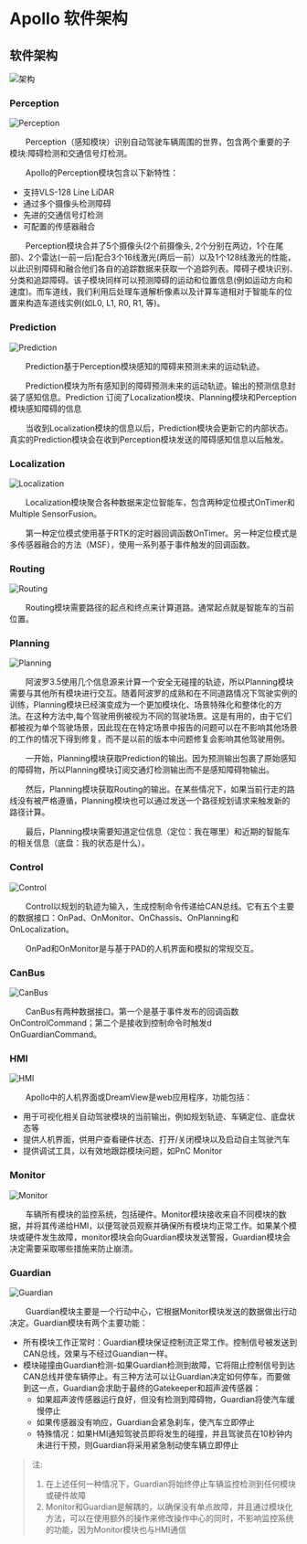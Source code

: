 # Apollo 软件架构

## 软件架构

![架构](../res/apollo_5.5_architecture/Apollo_5_5_Architecture.png)

### Perception

![Perception](../res/apollo_5.5_architecture/Perception.png)

&emsp;&emsp;Perception（感知模块）识别自动驾驶车辆周围的世界，包含两个重要的子模块:障碍检测和交通信号灯检测。

&emsp;&emsp;Apollo的Perception模块包含以下新特性：

- 支持VLS-128 Line LiDAR
- 通过多个摄像头检测障碍
- 先进的交通信号灯检测
- 可配置的传感器融合

&emsp;&emsp;Perception模块合并了5个摄像头(2个前摄像头, 2个分别在两边，1个在尾部)、2个雷达(一前一后)配合3个16线激光(两后一前）以及1个128线激光的性能，以此识别障碍和融合他们各自的追踪数据来获取一个追踪列表。障碍子模块识别、分类和追踪障碍。该子模块同样可以预测障碍的运动和位置信息(例如运动方向和速度)。而车道线，我们利用后处理车道解析像素以及计算车道相对于智能车的位置来构造车道线实例(如L0, L1, R0, R1, 等)。

### Prediction

![Prediction](../res/apollo_5.5_architecture/Prediction.png)

&emsp;&emsp;Prediction基于Perception模块感知的障碍来预测未来的运动轨迹。

&emsp;&emsp;Prediction模块为所有感知到的障碍预测未来的运动轨迹。输出的预测信息封装了感知信息。Prediction 订阅了Localization模块、Planning模块和Perception模块感知障碍的信息

&emsp;&emsp;当收到Localization模块的信息以后，Prediction模块会更新它的内部状态。真实的Prediction模块会在收到Perception模块发送的障碍感知信息以后触发。

### Localization

![Localization](../res/apollo_5.5_architecture/Localization.png)

&emsp;&emsp;Localization模块聚合各种数据来定位智能车，包含两种定位模式OnTimer和Multiple SensorFusion。  

&emsp;&emsp;第一种定位模式使用基于RTK的定时器回调函数OnTimer。另一种定位模式是多传感器融合的方法（MSF），使用一系列基于事件触发的回调函数。

### Routing

![Routing](../res/apollo_5.5_architecture/Routing.png)

&emsp;&emsp;Routing模块需要路径的起点和终点来计算道路。通常起点就是智能车的当前位置。

### Planning

![Planning](../res/apollo_5.5_architecture/Planning.png)

&emsp;&emsp;阿波罗3.5使用几个信息源来计算一个安全无碰撞的轨迹，所以Planning模块需要与其他所有模块进行交互。随着阿波罗的成熟和在不同道路情况下驾驶实例的训练，Planning模块已经演变成为一个更加模块化、场景特殊化和整体化的方法。在这种方法中,每个驾驶用例被视为不同的驾驶场景。这是有用的，由于它们都被视为单个驾驶场景，因此现在在特定场景中报告的问题可以在不影响其他场景的工作的情况下得到修复，而不是以前的版本中问题修复会影响其他驾驶用例。  

&emsp;&emsp;一开始，Planning模块获取Prediction的输出。因为预测输出包裹了原始感知的障碍物，所以Planning模块订阅交通灯检测输出而不是感知障碍物输出。  

&emsp;&emsp;然后，Planning模块获取Routing的输出。在某些情况下，如果当前行走的路线没有被严格遵循，Planning模块也可以通过发送一个路径规划请求来触发新的路径计算。

&emsp;&emsp;最后，Planning模块需要知道定位信息（定位：我在哪里）和近期的智能车的相关信息（底盘：我的状态是什么）。

### Control

![Control](../res/apollo_5.5_architecture/Control.png)

&emsp;&emsp;Control以规划的轨迹为输入，生成控制命令传递给CAN总线。它有五个主要的数据接口：OnPad、OnMonitor、OnChassis、OnPlanning和OnLocalization。  

&emsp;&emsp;OnPad和OnMonitor是与基于PAD的人机界面和模拟的常规交互。

### CanBus

![CanBus](../res/apollo_5.5_architecture/CanBus.png)

&emsp;&emsp;CanBus有两种数据接口。第一个是基于事件发布的回调函数OnControlCommand；第二个是接收到控制命令时触发d OnGuardianCommand。

### HMI

![HMI](../res/apollo_5.5_architecture/HMI.png)

&emsp;&emsp;Apollo中的人机界面或DreamView是web应用程序，功能包括：  

- 用于可视化相关自动驾驶模块的当前输出，例如规划轨迹、车辆定位、底盘状态等
- 提供人机界面，供用户查看硬件状态、打开/关闭模块以及启动自主驾驶汽车
- 提供调试工具，以有效地跟踪模块问题，如PnC Monitor  

### Monitor

![Monitor](../res/apollo_5.5_architecture/Monitor.png)

&emsp;&emsp;车辆所有模块的监控系统，包括硬件。Monitor模块接收来自不同模块的数据，并将其传递给HMI，以便驾驶员观察并确保所有模块均正常工作。如果某个模块或硬件发生故障，monitor模块会向Guardian模块发送警报，Guardian模块会决定需要采取哪些措施来防止崩溃。  

### Guardian

![Guardian](../res/apollo_5.5_architecture/Guardian.png)

&emsp;&emsp;Guardian模块主要是一个行动中心，它根据Monitor模块发送的数据做出行动决定。Guardian模块有两个主要功能：  

- 所有模块工作正常时：Guardian模块保证控制流正常工作。控制信号被发送到CAN总线，效果与不经过Guandian一样。
- 模块碰撞由Guardian检测-如果Guardian检测到故障，它将阻止控制信号到达CAN总线并使车辆停止。有三种方法可以让Guardian决定如何停车，而要做到这一点，Guardian会求助于最终的Gatekeeper和超声波传感器：  
    - 如果超声波传感器运行良好，但没有检测到障碍物，Guardian将使汽车缓慢停止
    - 如果传感器没有响应，Guardian会紧急刹车，使汽车立即停止
    - 特殊情况：如果HMI通知驾驶员即将发生的碰撞，并且驾驶员在10秒钟内未进行干预，则Guardian将采用紧急制动使车辆立即停止

> 注: 
> 1. 在上述任何一种情况下，Guardian将始终停止车辆监控检测到任何模块或硬件故障
> 2. Monitor和Guardian是解耦的，以确保没有单点故障，并且通过模块化方法，可以在使用额外的操作来修改操作中心的同时，不影响监控系统的功能，因为Monitor模块也与HMI通信
